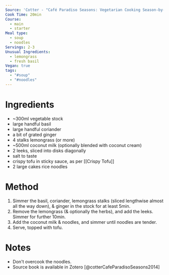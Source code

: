 ```yaml
---
Source: 'Cotter - "Café Paradiso Seasons: Vegetarian Cooking Season-by-Season"'
Cook Time: 20min
Course:
  - main
  - starter
Meal type:
  - soup
  - noodles
Servings: 2-3
Unusual Ingredients:
  - lemongrass
  - fresh basil
Vegan: true
tags:
  - "#soup"
  - "#noodles"
---
```

# Ingredients

- ~300ml vegetable stock
- large handful basil
- large handful coriander
- a bit of grated ginger
- 4 stalks lemongrass (or more)
- ~500ml coconut milk (optionally blended with coconut cream)
- 2 leeks, sliced into disks diagonally
- salt to taste
- crispy tofu in sticky sauce, as per [[Crispy Tofu]]
- 2 large cakes rice noodles

# Method

1. Simmer the basil, coriander, lemongrass stalks (sliced lengthwise almost all the way down), & ginger in the stock for at least 5min.
2. Remove the lemongrass (& optionally the herbs), and add the leeks. Simmer for further 10min.
3. Add the coconut milk & noodles, and simmer until noodles are tender.
4. Serve, topped with tofu.

# Notes

- Don't overcook the noodles.
- Source book is available in Zotero [@cotterCafeParadisoSeasons2014]